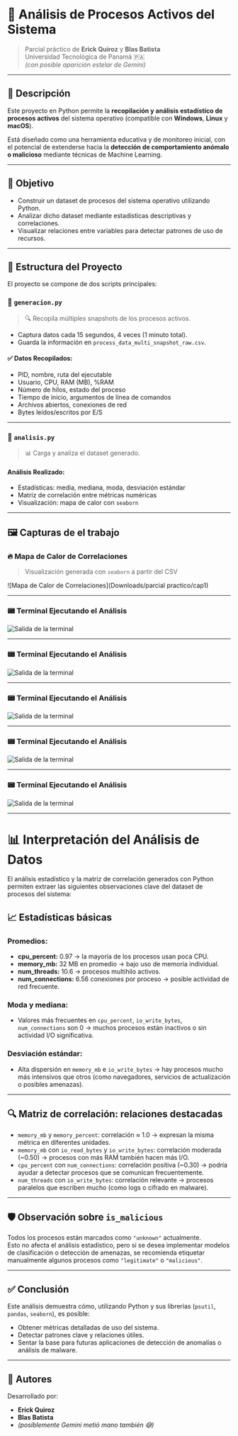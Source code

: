 # 🧠 Análisis de Procesos Activos del Sistema

> Parcial práctico de **Erick Quiroz** y **Blas Batista**  
> Universidad Tecnológica de Panamá 🇵🇦  
> *(con posible aparición estelar de Gemini)*

---

## 📘 Descripción

Este proyecto en Python permite la **recopilación y análisis estadístico de procesos activos** del sistema operativo (compatible con **Windows**, **Linux** y **macOS**). 

Está diseñado como una herramienta educativa y de monitoreo inicial, con el potencial de extenderse hacia la **detección de comportamiento anómalo o malicioso** mediante técnicas de Machine Learning.

---

## 🎯 Objetivo

- Construir un dataset de procesos del sistema operativo utilizando Python.
- Analizar dicho dataset mediante estadísticas descriptivas y correlaciones.
- Visualizar relaciones entre variables para detectar patrones de uso de recursos.

---

## 🧩 Estructura del Proyecto

El proyecto se compone de dos scripts principales:

### 📍 `generacion.py`

> 🔍 Recopila múltiples snapshots de los procesos activos.

- Captura datos cada 15 segundos, 4 veces (1 minuto total).
- Guarda la información en `process_data_multi_snapshot_raw.csv`.

#### ✅ Datos Recopilados:

- PID, nombre, ruta del ejecutable
- Usuario, CPU, RAM (MB), %RAM
- Número de hilos, estado del proceso
- Tiempo de inicio, argumentos de línea de comandos
- Archivos abiertos, conexiones de red
- Bytes leídos/escritos por E/S

---

### 📍 `analisis.py`

> 📊 Carga y analiza el dataset generado.

#### Análisis Realizado:

- Estadísticas: media, mediana, moda, desviación estándar
- Matriz de correlación entre métricas numéricas
- Visualización: mapa de calor con `seaborn`

---

## 🖼️ Capturas de el trabajo

### 🔥 Mapa de Calor de Correlaciones

> Visualización generada con `seaborn` a partir del CSV

![Mapa de Calor de Correlaciones](Downloads/parcial practico/cap1)

---

### 📟 Terminal Ejecutando el Análisis

![Salida de la terminal](images/cap1.jpg)

---

### 📟 Terminal Ejecutando el Análisis

![Salida de la terminal](images/cap2.jpg)

---

### 📟 Terminal Ejecutando el Análisis

![Salida de la terminal](images/cap3.jpg)

---

### 📟 Terminal Ejecutando el Análisis

![Salida de la terminal](images/cap4.jpg)

---

### 📟 Terminal Ejecutando el Análisis

![Salida de la terminal](images/grafica.jpg)

---

# 📊 Interpretación del Análisis de Datos

El análisis estadístico y la matriz de correlación generados con Python permiten extraer las siguientes observaciones clave del dataset de procesos del sistema:

## 📈 Estadísticas básicas

### Promedios:
- **cpu_percent:** 0.97 → la mayoría de los procesos usan poca CPU.  
- **memory_mb:** 32 MB en promedio → bajo uso de memoria individual.  
- **num_threads:** 10.6 → procesos multihilo activos.  
- **num_connections:** 6.56 conexiones por proceso → posible actividad de red frecuente.

### Moda y mediana:
- Valores más frecuentes en `cpu_percent`, `io_write_bytes`, `num_connections` son 0 → muchos procesos están inactivos o sin actividad I/O significativa.

### Desviación estándar:
- Alta dispersión en `memory_mb` e `io_write_bytes` → hay procesos mucho más intensivos que otros (como navegadores, servicios de actualización o posibles amenazas).

---

## 🔍 Matriz de correlación: relaciones destacadas

- `memory_mb` y `memory_percent`: correlación ≈ 1.0 → expresan la misma métrica en diferentes unidades.  
- `memory_mb` con `io_read_bytes` y `io_write_bytes`: correlación moderada (~0.50) → procesos con más RAM también hacen más I/O.  
- `cpu_percent` con `num_connections`: correlación positiva (~0.30) → podría ayudar a detectar procesos que se comunican frecuentemente.  
- `num_threads` con `io_write_bytes`: correlación relevante → procesos paralelos que escriben mucho (como logs o cifrado en malware).

---

## 🛡 Observación sobre `is_malicious`

Todos los procesos están marcados como `"unknown"` actualmente.  
Esto no afecta el análisis estadístico, pero si se desea implementar modelos de clasificación o detección de amenazas, se recomienda etiquetar manualmente algunos procesos como `"legitimate"` o `"malicious"`.

---

## ✅ Conclusión

Este análisis demuestra cómo, utilizando Python y sus librerías (`psutil`, `pandas`, `seaborn`), es posible:

- Obtener métricas detalladas de uso del sistema.  
- Detectar patrones clave y relaciones útiles.  
- Sentar la base para futuras aplicaciones de detección de anomalías o análisis de malware.

---

## 🤝 Autores

Desarrollado por:  
- **Erick Quiroz**  
- **Blas Batista**  
- *(posiblemente Gemini metió mano también 😅)*
